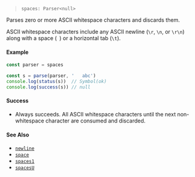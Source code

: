 <!--
 Copyright (c) 2020 Thomas J. Otterson
 
 This software is released under the MIT License.
 https://opensource.org/licenses/MIT
-->

> `spaces: Parser<null>`

Parses zero or more ASCII whitespace characters and discards them.

ASCII whitespace characters include any ASCII newline (`\r`, `\n`, or `\r\n`) along with a space (` `) or a horizontal tab (`\t`).

#### Example

```javascript
const parser = spaces

const s = parse(parser, '   abc')
console.log(status(s))  // Symbol(ok)
console.log(success(s)) // null
```

#### Success

* Always succeeds. All ASCII whitespace characters until the next non-whitespace character are consumed and discarded.

#### See Also

* [`newline`](newline.md)
* [`space`](space.md)
* [`spaces1`](spaces1.md)
* [`spacesU`](spacesu.md)